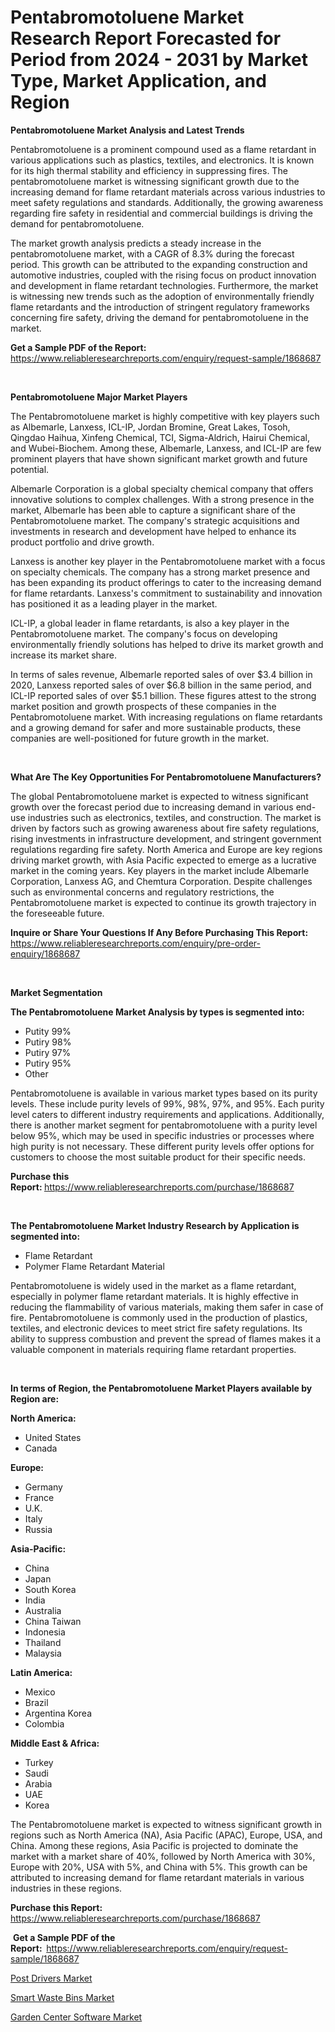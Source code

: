 <p><h1>Pentabromotoluene Market Research Report Forecasted for Period from 2024 -  2031 by Market Type, Market Application, and Region</h1></p><p><strong>Pentabromotoluene Market Analysis and Latest Trends</strong></p>
<p><p>Pentabromotoluene is a prominent compound used as a flame retardant in various applications such as plastics, textiles, and electronics. It is known for its high thermal stability and efficiency in suppressing fires. The pentabromotoluene market is witnessing significant growth due to the increasing demand for flame retardant materials across various industries to meet safety regulations and standards. Additionally, the growing awareness regarding fire safety in residential and commercial buildings is driving the demand for pentabromotoluene.</p><p>The market growth analysis predicts a steady increase in the pentabromotoluene market, with a CAGR of 8.3% during the forecast period. This growth can be attributed to the expanding construction and automotive industries, coupled with the rising focus on product innovation and development in flame retardant technologies. Furthermore, the market is witnessing new trends such as the adoption of environmentally friendly flame retardants and the introduction of stringent regulatory frameworks concerning fire safety, driving the demand for pentabromotoluene in the market.</p></p>
<p><strong>Get a Sample PDF of the Report:&nbsp;</strong> <a href="https://www.reliableresearchreports.com/enquiry/request-sample/1868687">https://www.reliableresearchreports.com/enquiry/request-sample/1868687</a></p>
<p>&nbsp;</p>
<p><strong>Pentabromotoluene Major Market Players</strong></p>
<p><p>The Pentabromotoluene market is highly competitive with key players such as Albemarle, Lanxess, ICL-IP, Jordan Bromine, Great Lakes, Tosoh, Qingdao Haihua, Xinfeng Chemical, TCI, Sigma-Aldrich, Hairui Chemical, and Wubei-Biochem. Among these, Albemarle, Lanxess, and ICL-IP are few prominent players that have shown significant market growth and future potential.</p><p>Albemarle Corporation is a global specialty chemical company that offers innovative solutions to complex challenges. With a strong presence in the market, Albemarle has been able to capture a significant share of the Pentabromotoluene market. The company's strategic acquisitions and investments in research and development have helped to enhance its product portfolio and drive growth.</p><p>Lanxess is another key player in the Pentabromotoluene market with a focus on specialty chemicals. The company has a strong market presence and has been expanding its product offerings to cater to the increasing demand for flame retardants. Lanxess's commitment to sustainability and innovation has positioned it as a leading player in the market.</p><p>ICL-IP, a global leader in flame retardants, is also a key player in the Pentabromotoluene market. The company's focus on developing environmentally friendly solutions has helped to drive its market growth and increase its market share.</p><p>In terms of sales revenue, Albemarle reported sales of over $3.4 billion in 2020, Lanxess reported sales of over $6.8 billion in the same period, and ICL-IP reported sales of over $5.1 billion. These figures attest to the strong market position and growth prospects of these companies in the Pentabromotoluene market. With increasing regulations on flame retardants and a growing demand for safer and more sustainable products, these companies are well-positioned for future growth in the market.</p></p>
<p>&nbsp;</p>
<p><strong>What Are The Key Opportunities For Pentabromotoluene Manufacturers?</strong></p>
<p><p>The global Pentabromotoluene market is expected to witness significant growth over the forecast period due to increasing demand in various end-use industries such as electronics, textiles, and construction. The market is driven by factors such as growing awareness about fire safety regulations, rising investments in infrastructure development, and stringent government regulations regarding fire safety. North America and Europe are key regions driving market growth, with Asia Pacific expected to emerge as a lucrative market in the coming years. Key players in the market include Albemarle Corporation, Lanxess AG, and Chemtura Corporation. Despite challenges such as environmental concerns and regulatory restrictions, the Pentabromotoluene market is expected to continue its growth trajectory in the foreseeable future.</p></p>
<p><strong>Inquire or Share Your Questions If Any Before Purchasing This Report:</strong> <a href="https://www.reliableresearchreports.com/enquiry/pre-order-enquiry/1868687">https://www.reliableresearchreports.com/enquiry/pre-order-enquiry/1868687</a></p>
<p>&nbsp;</p>
<p><strong>Market Segmentation</strong></p>
<p><strong>The Pentabromotoluene Market Analysis by types is segmented into:</strong></p>
<p><ul><li>Putity 99%</li><li>Putiry 98%</li><li>Putiry 97%</li><li>Putiry 95%</li><li>Other</li></ul></p>
<p><p>Pentabromotoluene is available in various market types based on its purity levels. These include purity levels of 99%, 98%, 97%, and 95%. Each purity level caters to different industry requirements and applications. Additionally, there is another market segment for pentabromotoluene with a purity level below 95%, which may be used in specific industries or processes where high purity is not necessary. These different purity levels offer options for customers to choose the most suitable product for their specific needs.</p></p>
<p><strong>Purchase this Report:&nbsp;</strong><a href="https://www.reliableresearchreports.com/purchase/1868687">https://www.reliableresearchreports.com/purchase/1868687</a></p>
<p>&nbsp;</p>
<p><strong>The Pentabromotoluene Market Industry Research by Application is segmented into:</strong></p>
<p><ul><li>Flame Retardant</li><li>Polymer Flame Retardant Material</li></ul></p>
<p><p>Pentabromotoluene is widely used in the market as a flame retardant, especially in polymer flame retardant materials. It is highly effective in reducing the flammability of various materials, making them safer in case of fire. Pentabromotoluene is commonly used in the production of plastics, textiles, and electronic devices to meet strict fire safety regulations. Its ability to suppress combustion and prevent the spread of flames makes it a valuable component in materials requiring flame retardant properties.</p></p>
<p>&nbsp;</p>
<p><strong>In terms of Region, the Pentabromotoluene Market Players available by Region are:</strong></p>
<p>
    <p> <strong> North America: </strong>
        <ul>
            <li>United States</li>
            <li>Canada</li>
        </ul>
        </p> 
    <p> <strong> Europe: </strong>
        <ul>
            <li>Germany</li>
            <li>France</li>
            <li>U.K.</li>
            <li>Italy</li>
            <li>Russia</li>
        </ul>
        </p> 
    <p> <strong> Asia-Pacific: </strong>
        <ul>
            <li>China</li>
            <li>Japan</li>
            <li>South Korea</li>
            <li>India</li>
            <li>Australia</li>
            <li>China Taiwan</li>
            <li>Indonesia</li>
            <li>Thailand</li>
            <li>Malaysia</li>
        </ul>
        </p> 
    <p> <strong> Latin America: </strong>
        <ul>
            <li>Mexico</li>
            <li>Brazil</li>
            <li>Argentina Korea</li>
            <li>Colombia</li>
        </ul>
        </p> 
    <p> <strong> Middle East & Africa: </strong>
        <ul>
            <li>Turkey</li>
            <li>Saudi</li>
            <li>Arabia</li>
            <li>UAE</li>
            <li>Korea</li>
        </ul>
    </p>
    </p>
<p><p>The Pentabromotoluene market is expected to witness significant growth in regions such as North America (NA), Asia Pacific (APAC), Europe, USA, and China. Among these regions, Asia Pacific is projected to dominate the market with a market share of 40%, followed by North America with 30%, Europe with 20%, USA with 5%, and China with 5%. This growth can be attributed to increasing demand for flame retardant materials in various industries in these regions.</p></p>
<p><strong>Purchase this Report: </strong><a href="https://www.reliableresearchreports.com/purchase/1868687">https://www.reliableresearchreports.com/purchase/1868687</a></p>
<p>&nbsp;<strong>Get a Sample PDF of the Report:&nbsp;&nbsp;</strong><a href="https://www.reliableresearchreports.com/enquiry/request-sample/1868687">https://www.reliableresearchreports.com/enquiry/request-sample/1868687</a></p>
<p><strong></strong></p>
<p><p><a href="https://view.publitas.com/reportprime-1/post-drivers-market-size-growth-outlook-from-2023-to-2030-projecting-at-markets-trends-analysis-by-application-regional-outlook-and-revenue/">Post Drivers Market</a></p><p><a href="https://view.publitas.com/reportprime-1/decoding-the-smart-waste-bins-market-a-deep-dive-into-the-latest-market-trends-market-segmentation-and-competitive-analysis/">Smart Waste Bins Market</a></p><p><a href="https://view.publitas.com/reportprime-1/garden-center-software-market-research-report-unlocks-analysis-on-the-market-financial-status-market-size-and-market-revenue-upto-2030/">Garden Center Software Market</a></p></p>